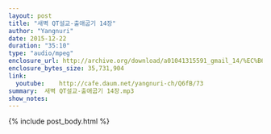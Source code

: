 ```yaml
---
layout: post
title: "새벽 QT설교-출애굽기 14장"
author: "Yangnuri"
date: 2015-12-22
duration: "35:10"
type: "audio/mpeg"
enclosure_url: http://archive.org/download/a01041315591_gmail_14/%EC%B6%9C%EC%95%A0%EA%B5%BD%EA%B8%B0%2014%EC%9E%A5.mp3
enclosure_bytes_size: 35,731,904       
link:
  youtube:    http://cafe.daum.net/yangnuri-ch/Q6fB/73
summary:  새벽 QT설교-출애굽기 14장.mp3
show_notes:
---
```

{% include post_body.html %}
